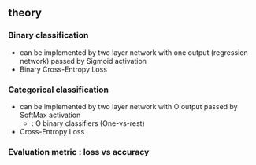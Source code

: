 ## theory 


### Binary classification
- can be implemented by two layer network with one output (regression network) passed by Sigmoid activation 
- Binary Cross-Entropy Loss 
### Categorical classification
- can be implemented by two layer network with O output passed by SoftMax activation 
  - : O binary classifiers (One-vs-rest) 
- Cross-Entropy Loss
### Evaluation metric : loss vs accuracy 
